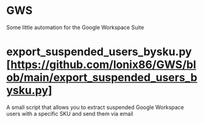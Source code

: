 # GWS
Some little automation for the Google Workspace Suite


# export_suspended_users_bysku.py [https://github.com/lonix86/GWS/blob/main/export_suspended_users_bysku.py]
  A small script that allows you to extract suspended Google Workspace users with a specific SKU and send them via email
  
 
  
